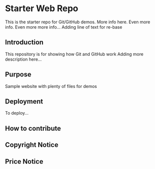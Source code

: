 # Starter Web Repo

This is the starter repo for Git/GitHub demos.
More info here.
Even more info.
Even more more info...
Adding line of text for re-base

## Introduction

This repository is for showing how Git and GitHub work
Adding more description here...

## Purpose

Sample website with plenty of files for demos

## Deployment
To deploy...

## How to contribute

## Copyright Notice

## Price Notice
